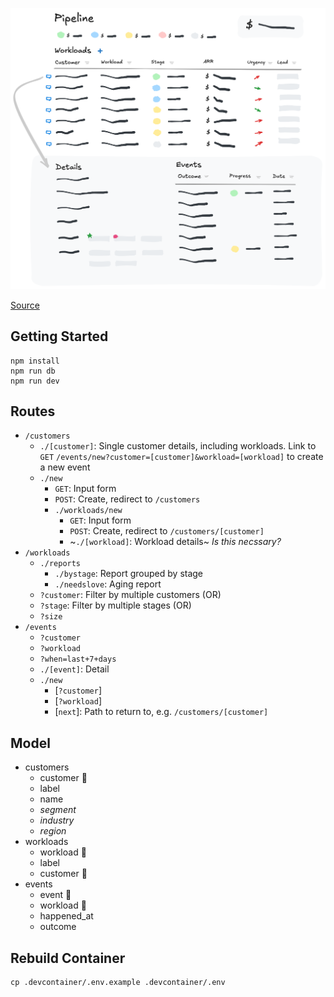 ![Pipeline wireframe](pipeline.png)

[Source](https://excalidraw.com/#json=3AEjtpXrUFz5t_D3Sm89C,ZN3-MFPiTu5D0sCDCqB9fg)

## Getting Started

```shell
npm install
npm run db
npm run dev
```
## Routes

* `/customers`
	* `./[customer]`: Single customer details, including workloads. Link to `GET` `/events/new?customer=[customer]&workload=[workload]` to create a new event
	* `./new`
		* `GET`: Input form
		* `POST`: Create, redirect to `/customers`
		* `./workloads/new`
			* `GET`: Input form
			* `POST`: Create, redirect to `/customers/[customer]`
			* ~`./[workload]`: Workload details~ *Is this necssary?*
* `/workloads`
	* `./reports`
		* `./bystage`: Report grouped by stage
		* `./needslove`: Aging report
	* `?customer`: Filter by multiple customers (OR)
	* `?stage`: Filter by multiple stages (OR)
	* `?size`
* `/events`
	* `?customer`
	* `?workload`
	* `?when=last+7+days`
	* `./[event]`: Detail
	* `./new`
		* \[`?customer`\]
		* \[`?workload`\]
		* \[`next`\]: Path to return to, e.g. `/customers/[customer]`



## Model

* customers
	* customer 🔑
	* label
	* name
	* *segment*
	* *industry*
	* *region*
* workloads
	* workload 🔑
	* label
	* customer 🔗
* events
	* event 🔑
	* workload 🔗
	* happened_at
	* outcome

## Rebuild Container

```shell
cp .devcontainer/.env.example .devcontainer/.env
```
